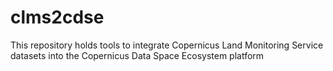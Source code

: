 # clms2cdse
This repository holds tools to integrate Copernicus Land Monitoring Service datasets into the Copernicus Data Space Ecosystem platform
